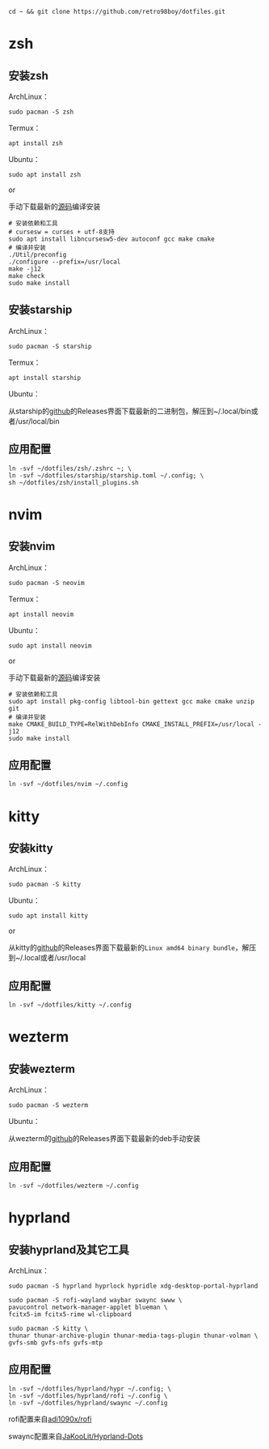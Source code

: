 ```
cd ~ && git clone https://github.com/retro98boy/dotfiles.git
```

# zsh

## 安装zsh

ArchLinux：

```
sudo pacman -S zsh
```

Termux：

```
apt install zsh
```

Ubuntu：

```
sudo apt install zsh
```

or

手动下载最新的[源码](https://github.com/zsh-users/zsh)编译安装

```
# 安装依赖和工具
# cursesw = curses + utf-8支持
sudo apt install libncursesw5-dev autoconf gcc make cmake
# 编译并安装
./Util/preconfig
./configure --prefix=/usr/local
make -j12
make check
sudo make install
```

## 安装starship

ArchLinux：

```
sudo pacman -S starship
```

Termux：

```
apt install starship
```

Ubuntu：

从starship的[github](https://github.com/starship/starship)的Releases界面下载最新的二进制包，解压到~/.local/bin或者/usr/local/bin

## 应用配置

```
ln -svf ~/dotfiles/zsh/.zshrc ~; \
ln -svf ~/dotfiles/starship/starship.toml ~/.config; \
sh ~/dotfiles/zsh/install_plugins.sh
```

# nvim

## 安装nvim

ArchLinux：

```
sudo pacman -S neovim
```

Termux：

```
apt install neovim
```

Ubuntu：

```
sudo apt install neovim
```

or

手动下载最新的[源码](https://github.com/neovim/neovim)编译安装

```
# 安装依赖和工具
sudo apt install pkg-config libtool-bin gettext gcc make cmake unzip git
# 编译并安装
make CMAKE_BUILD_TYPE=RelWithDebInfo CMAKE_INSTALL_PREFIX=/usr/local -j12
sudo make install
```

## 应用配置

```
ln -svf ~/dotfiles/nvim ~/.config
```

# kitty

## 安装kitty

ArchLinux：

```
sudo pacman -S kitty
```

Ubuntu：

```
sudo apt install kitty
```

or

从kitty的[github](https://github.com/kovidgoyal/kitty)的Releases界面下载最新的`Linux amd64 binary bundle`，解压到~/.local或者/usr/local

## 应用配置

```
ln -svf ~/dotfiles/kitty ~/.config
```

# wezterm

## 安装wezterm

ArchLinux：

```
sudo pacman -S wezterm
```

Ubuntu：

从wezterm的[github](https://github.com/wez/wezterm)的Releases界面下载最新的deb手动安装

## 应用配置

```
ln -svf ~/dotfiles/wezterm ~/.config
```

# hyprland

## 安装hyprland及其它工具

ArchLinux：

```
sudo pacman -S hyprland hyprlock hypridle xdg-desktop-portal-hyprland

sudo pacman -S rofi-wayland waybar swaync swww \
pavucontrol network-manager-applet blueman \
fcitx5-im fcitx5-rime wl-clipboard

sudo pacman -S kitty \
thunar thunar-archive-plugin thunar-media-tags-plugin thunar-volman \
gvfs-smb gvfs-nfs gvfs-mtp
```

## 应用配置

```
ln -svf ~/dotfiles/hyprland/hypr ~/.config; \
ln -svf ~/dotfiles/hyprland/rofi ~/.config \
ln -svf ~/dotfiles/hyprland/swaync ~/.config

```

rofi配置来自[adi1090x/rofi](https://github.com/adi1090x/rofi)

swaync配置来自[JaKooLit/Hyprland-Dots](https://github.com/JaKooLit/Hyprland-Dots)

